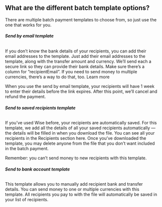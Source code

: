 ## What are the different batch template options?  
There are multiple batch payment templates to choose from, so just use the one that works for you.

######  **Send by email template**

If you don’t know the bank details of your recipients, you can add their email addresses to the template. Just add their email addresses to the template, along with the transfer amount and currency. We’ll send each a secure link so they can provide their bank details. Make sure there’s a column for ”recipientEmail”. If you need to send money to multiple currencies, there’s a way to do that, too. Learn more

When you use the send by email template, your recipients will have 1 week to enter their details before the link expires. After this point, we’ll cancel and refund the payment. 

###### **Send to saved recipients template**

If you’ve used Wise before, your recipients are automatically saved. For this template, we add all the details of all your saved recipients automatically — the details will be filled in when you download the file. You can see all your recipients in the Recipients section here. Once you’ve downloaded the template, you may delete anyone from the file that you don’t want included in the batch payment.

Remember: you can’t send money to new recipients with this template.

######  **Send to bank account template**

This template allows you to manually add recipient bank and transfer details. You can send money to one or multiple currencies with this template. All recipients you pay to with the file will automatically be saved in your list of recipients.